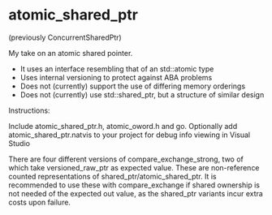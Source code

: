# atomic_shared_ptr 
(previously ConcurrentSharedPtr)

My take on an atomic shared pointer. 

- It uses an interface resembling that of an std::atomic type
- Uses internal versioning to protect against ABA problems
- Does not (currently) support the use of differing memory orderings
- Does not (currently) use std::shared_ptr, but a structure of similar design

Instructions:

Include atomic_shared_ptr.h, atomic_oword.h and go.
Optionally add atomic_shared_ptr.natvis to your project for debug info viewing in Visual Studio


There are four different versions of compare_exchange_strong, two of which take versioned_raw_ptr as expected value. These are non-reference counted representations of shared_ptr/atomic_shared_ptr. It is recommended to use these with compare_exchange if shared ownership is not needed of the expected out value, as the shared_ptr variants incur extra costs upon failure.
